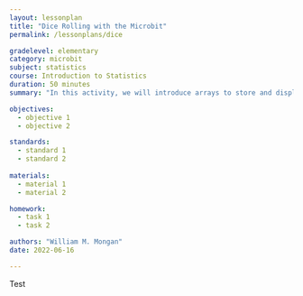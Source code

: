 ```yaml
---
layout: lessonplan
title: "Dice Rolling with the Microbit"
permalink: /lessonplans/dice

gradelevel: elementary
category: microbit
subject: statistics
course: Introduction to Statistics
duration: 50 minutes
summary: "In this activity, we will introduce arrays to store and display a count of dice rolls using random numbers from the Micro:bit."

objectives:
  - objective 1
  - objective 2

standards:
  - standard 1
  - standard 2
  
materials:
  - material 1
  - material 2

homework:
  - task 1
  - task 2

authors: "William M. Mongan"
date: 2022-06-16

---
```


Test